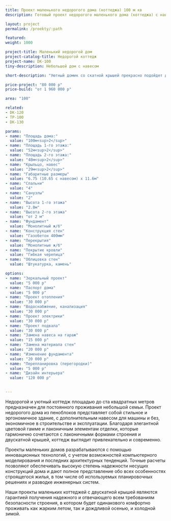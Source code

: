 ```yaml
---
title: Проект маленького недорогого дома (коттеджа) 100 м кв
description: Готовый проект недорогого маленького дома (коттеджа) с навесом, из кирпича, газобетона или пеноблоков. Площадь&#58; 100 м.кв.

layout: project
permalink: /proekty/:path

featured:
weight: 1000

project-title: Маленький недорогой дом
project-catalog-title: Недорогой коттедж
project-name: DK-100
tiny-description: Небольшой дом с навесом

short-description: "Уютный домик со скатной крышей прекрасно подойдет для небольшой семьи с детьми. Это экономный вариант для узкого или небольшого участка. Может быть выполнен в двух вариантах – с навесом для машины или без него. Его ширина без парковки составляет лишь 6,8 метров! Этот маленький дом из пеноблоков облицован штукатуркой и камнем. Его компактная планировка вмещает все необходимые помещения для Вашего комфорта. А кухня, совмещенная с гостиной это большое пространство, где будет собираться вся семья."

price-project: "80 000 р"
price-build: "от 1 960 000 р"

area: "100"

related:
- DK-120
- TP-100
- DK-130

params:
- name: "Площадь дома:"
  value: "100м<sup>2</sup>"
- name: "Площадь 1-го этажа:"
  value: "52м<sup>2</sup>"
- name: "Площадь 2-го этажа:"
  value: "48м<sup>2</sup>"
- name: "Крыльцо, навес"
  value: "29м<sup>2</sup>"
- name: "Габаритные размеры"
  value: "6.75 (10.65 с навесом) x 11.6м"
- name: "Спальни"
  value: "4"
- name: "Санузлы"
  value: "2"
- name: "Высота 1-го этажа"
  value: "2.8м"
- name: "Высота 2-го этажа"
  value: "от 2 м"
- name: "Фундамент"
  value: "Монолитный ж/б"
- name: "Конструкция стен"
  value: "Газобетон 400мм"
- name: "Перекрытия"
  value: "Монолитные ж/б"
- name: "Покрытие кровли"
  value: "Гибкая черепица"
- name: "Облицовка стен"
  value: "Штукатурка, камень"

options:
- name: "Зеркальный проект"
  value: "5 000 р"
- name: "Паспорт дома"
  value: "5 000 р"
- name: "Проект отопления"
  value: "30 000 р"
- name: "Водоснабжение, канализация"
  value: "30 000 р"
- name: "Проект электрики"
  value: "30 000 р"
- name: "Проект подвала"
  value: "30 000 р"
- name: "Замена навеса на гараж"
  value: "15 000 р"
- name: "Замена материала стен"
  value: "20 000 р"
- name: "Изменение фундамента"
  value: "20 000 р"
- name: "Перепланировка (перегородки)"
  value: "5 000 р"
- name: "Дизайн интерьера"
  value: "120 000 р"

  
---
```

Недорогой и уютный коттедж площадью до ста квадратных метров предназначен для постоянного проживания небольшой семьи. Проект недорогого дома из пеноблоков представляет собой стильное и эргономичное здание, с дополнительным навесом для машины и без, экономичное в строительстве и эксплуатации. Благодаря элегантной цветовой гамме и лаконичным элементам отделки, которые гармонично сочетаются с лаконичными формами строения и двускатной крышей, коттедж выглядит привлекательно и современно.

Проекты маленьких домов разрабатываются с помощью инновационных технологий, с учетом возможностей компьютерного моделирования и последних архитектурных тенденций. Точные расчеты позволяют обеспечивать высокую степень надежности несущих конструкций дома и дают полное представление обо всех особенностях строящегося жилья, в том числе об используемых планировочных решениях и разводке инженерных систем.

Наши проекты маленьких коттеджей с двускатной крышей являются гарантией получения надежного и отвечающего всем требованиям безопасности строения, в котором будет одинакового комфортно проживать как жарким летом, так и дождливой осенью, и холодной зимой.